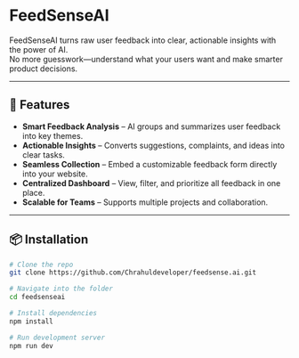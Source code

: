 # FeedSenseAI  

FeedSenseAI turns raw user feedback into clear, actionable insights with the power of AI.  
No more guesswork—understand what your users want and make smarter product decisions.  

---

## 🚀 Features  
- **Smart Feedback Analysis** – AI groups and summarizes user feedback into key themes.  
- **Actionable Insights** – Converts suggestions, complaints, and ideas into clear tasks.  
- **Seamless Collection** – Embed a customizable feedback form directly into your website.  
- **Centralized Dashboard** – View, filter, and prioritize all feedback in one place.  
- **Scalable for Teams** – Supports multiple projects and collaboration.  

---

## 📦 Installation  
```bash
# Clone the repo
git clone https://github.com/Chrahuldeveloper/feedsense.ai.git

# Navigate into the folder
cd feedsenseai

# Install dependencies
npm install

# Run development server
npm run dev

